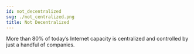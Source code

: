 ```yaml
---
id: not_decentralized
svg: ./not_centralized.png
title: Not Decentralized
---
```


More than 80% of today’s Internet capacity is centralized and controlled by just a handful of companies.
